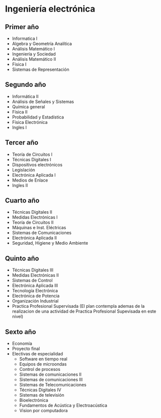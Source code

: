 # Ingeniería electrónica


## Primer año
  - Informatica I
  - Algebra y Geometría Analítica
  - Análisis Matemático I
  - Ingeniería y Sociedad
  - Análisis Matemático II 
  - Física I
  - Sistemas de Representación
## Segundo año
  - Informática II
  - Análisis de Señales y Sistemas
  - Química general
  - Física II
  - Probabilidad y Estadística
  - Física Electrónica
  - Ingles I
## Tercer año
  - Teoría de Circuitos I
  - Técnicas Digitales I
  - Dispositivos electrónicos
  - Legislación
  - Electrónica Aplicada I
  - Medios de Enlace
  - Ingles II
## Cuarto año
  - Técnicas Digitales II
  - Medidas Electrónicas I
  - Teoría de Circuitos II
  - Máquinas e Inst. Eléctricas
  - Sistemas de Comunicaciones
  - Electrónica Aplicada II
  - Seguridad, Higiene y Medio Ambiente
## Quinto año
  - Técnicas Digitales III
  - Medidas Electrónicas II
  - Sistemas de Control
  - Electrónica Aplicada III
  - Tecnología Electrónica
  - Electrónica de Potencia
  - Organización Industrial
  - Practica Profesional Supervisada (El plan contempla ademas de la realizacion de una actividad de Practica Profesional Supevisada en este nivel)
## Sexto año
  - Economía
  - Proyecto final
  - Electivas de especialidad
    - Software en tiempo real
    - Equipos de microondas
    - Control de procesos
    - Sistemas de comunicaciones II
    - Sistemas de comunicaciones III
    - Sistemas de Telecomunicaciones
    - Técnicas Digitales IV
    - Sistemas de televisión
    - Bioelectrónica
    - Fundamentos de Acústica y Electroacústica
    - Vision por computadora
